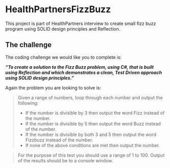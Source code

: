 # HealthPartnersFizzBuzz
This project is part of HealthPartners interview to create small fizz buzz program using SOLID design principles and Reflection.

## The challenge

The coding challenge we would like you to complete is:

***“To create a solution to the Fizz Buzz problem, using C#, that is built using Reflection and which demonstrates a clean, Test Driven approach using SOLID design principles.”***

Again the problem you are looking to solve is:

> Given a range of numbers, loop through each number and output the following:
> * If the number is divisible by 3 then output the word Fizz instead of the number.
> * If the number is divisible by 5 then output the word Buzz instead of the number.
> * If the number is divisible by both 3 and 5 then output the word Fizzbuzz instead of the number.
> * If none of the above conditions are met then output the number.

> For the purpose of this test you should use a range of 1 to 100. Output of the results should be to a console window.
